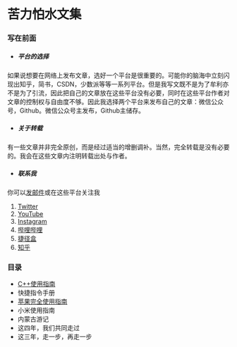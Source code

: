 # 苦力怕水文集
### 写在前面
- ##### 平台的选择
  

如果说想要在网络上发布文章，选好一个平台是很重要的。可能你的脑海中立刻闪现出知乎，简书，CSDN，少数派等等一系列平台。但是我写文既不是为了牟利亦不是为了引流，因此把自己的文章放在这些平台没有必要，同时在这些平台作者对文章的控制权与自由度不够。因此我选择两个平台来发布自己的文章：微信公众号，Github。微信公众号主发布，Github主储存。

- ##### 关于转载
  

有一些文章并非完全原创，而是经过适当的增删调补。当然，完全转载是没有必要的。我会在这些文章内注明转载出处与作者。

- ##### 联系我

你可以[发邮件](http://mail.qq.com/cgi-bin/qm_share?t=qm_mailme&email=creeperwater@qq.com "creeperwater@qq.com")或在这些平台关注我
1. [Twitter](https://twitter.com/creeperlqb)
2. [YouTube](https://www.youtube.com/channel/UC75HTtnmfiMCeyC6Rhtq4tA)
3. [Instagram](https://www.instagram.com/creeperlqb)
4. [哔哩哔哩](https://space.bilibili.com/310226410)
5. [捷径盒](https://jiejinghe.com/users/7611382328)
6. [知乎](http://www.zhihu.com/people/creeperwater)
### 目录
- [C++使用指南](C++使用指南/README.md)
- 快捷指令手册
- [苹果完全使用指南](苹果完全使用指南/index.html)
- 小米使用指南
- 内蒙古游记
- 这四年，我们共同走过
- 这三年，走一步，再走一步